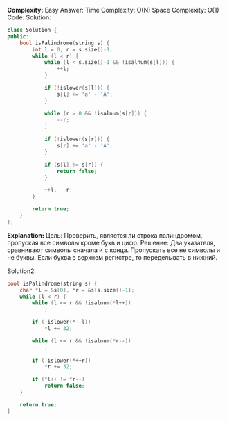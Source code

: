 **Complexity:** Easy
Answer:
	Time Complexity: O(N)
	Space Complexity: O(1)
Code:
Solution:
```cpp
class Solution {
public:
    bool isPalindrome(string s) {
        int l = 0, r = s.size()-1;
        while (l < r) {
            while (l < s.size()-1 && !isalnum(s[l])) {
                ++l;
            }

            if (!islower(s[l])) {
                s[l] += 'a' - 'A';
            }

            while (r > 0 && !isalnum(s[r])) {
                --r;
            }
            
            if (!islower(s[r])) {
                s[r] += 'a' - 'A';
            }

            if (s[l] != s[r]) {
                return false;
            }

            ++l, --r;
        }

        return true;
    }
};
```
**Explanation:**
	Цель: Проверить, является ли строка палиндромом, пропуская все символы кроме букв и цифр.
	Решение: Два указателя, сравнивают символы сначала и с конца. Пропускать все не символы и не буквы. Если буква в верхнем регистре, то переделывать в нижний.

Solution2:
```cpp
bool isPalindrome(string s) {
	char *l = &s[0], *r = &s[s.size()-1];
	while (l < r) {
		while (l <= r && !isalnum(*l++))
			;

		if (!islower(*--l))
			*l += 32;

		while (l <= r && !isalnum(*r--))
			;
	
		if (!islower(*++r))
			*r += 32;

		if (*l++ != *r--)
			return false;
	}

	return true;
}
```